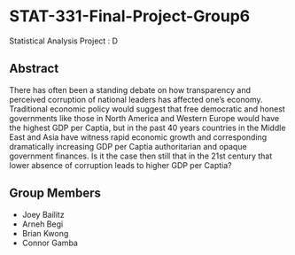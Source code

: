 # STAT-331-Final-Project-Group6
Statistical Analysis Project : D

## Abstract

There has often been a standing debate on how transparency and perceived corruption of national leaders has affected one’s economy.  Traditional economic policy would suggest that free democratic and honest governments like those in North America and Western Europe would have the highest GDP per Captia, but in the past 40 years countries in the Middle East and Asia have witness rapid economic growth and corresponding dramatically increasing GDP per Captia authoritarian and opaque government finances.  Is it the case then still that in the 21st century that lower absence of corruption leads to higher GDP per Captia?

## Group Members
  * Joey Bailitz 
  * Arneh Begi
  * Brian Kwong 
  * Connor Gamba 
